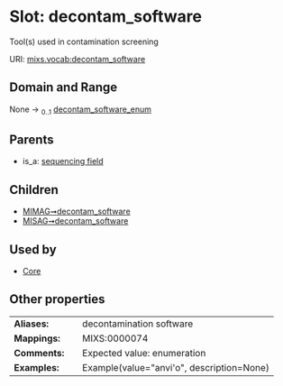 
# Slot: decontam_software


Tool(s) used in contamination screening

URI: [mixs.vocab:decontam_software](https://w3id.org/mixs/vocab/decontam_software)


## Domain and Range

None &#8594;  <sub>0..1</sub> [decontam_software_enum](decontam_software_enum.md)

## Parents

 *  is_a: [sequencing field](sequencing_field.md)

## Children

 *  [MIMAG➞decontam_software](MIMAG_decontam_software.md)
 *  [MISAG➞decontam_software](MISAG_decontam_software.md)

## Used by

 * [Core](Core.md)

## Other properties

|  |  |  |
| --- | --- | --- |
| **Aliases:** | | decontamination software |
| **Mappings:** | | MIXS:0000074 |
| **Comments:** | | Expected value: enumeration |
| **Examples:** | | Example(value="anvi'o", description=None) |

